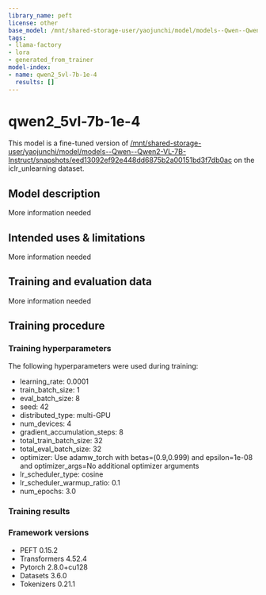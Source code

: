 ```yaml
---
library_name: peft
license: other
base_model: /mnt/shared-storage-user/yaojunchi/model/models--Qwen--Qwen2-VL-7B-Instruct/snapshots/eed13092ef92e448dd6875b2a00151bd3f7db0ac
tags:
- llama-factory
- lora
- generated_from_trainer
model-index:
- name: qwen2_5vl-7b-1e-4
  results: []
---
```


<!-- This model card has been generated automatically according to the information the Trainer had access to. You
should probably proofread and complete it, then remove this comment. -->

# qwen2_5vl-7b-1e-4

This model is a fine-tuned version of [/mnt/shared-storage-user/yaojunchi/model/models--Qwen--Qwen2-VL-7B-Instruct/snapshots/eed13092ef92e448dd6875b2a00151bd3f7db0ac](https://huggingface.co//mnt/shared-storage-user/yaojunchi/model/models--Qwen--Qwen2-VL-7B-Instruct/snapshots/eed13092ef92e448dd6875b2a00151bd3f7db0ac) on the iclr_unlearning dataset.

## Model description

More information needed

## Intended uses & limitations

More information needed

## Training and evaluation data

More information needed

## Training procedure

### Training hyperparameters

The following hyperparameters were used during training:
- learning_rate: 0.0001
- train_batch_size: 1
- eval_batch_size: 8
- seed: 42
- distributed_type: multi-GPU
- num_devices: 4
- gradient_accumulation_steps: 8
- total_train_batch_size: 32
- total_eval_batch_size: 32
- optimizer: Use adamw_torch with betas=(0.9,0.999) and epsilon=1e-08 and optimizer_args=No additional optimizer arguments
- lr_scheduler_type: cosine
- lr_scheduler_warmup_ratio: 0.1
- num_epochs: 3.0

### Training results



### Framework versions

- PEFT 0.15.2
- Transformers 4.52.4
- Pytorch 2.8.0+cu128
- Datasets 3.6.0
- Tokenizers 0.21.1